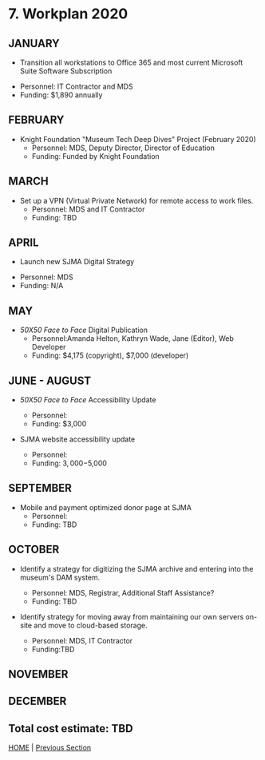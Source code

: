 # 7. Workplan 2020

## JANUARY
* Transition all workstations to Office 365 and most current Microsoft Suite Software Subscription
 - Personnel: IT Contractor and MDS
 - Funding: $1,890 annually

## FEBRUARY
* Knight Foundation "Museum Tech Deep Dives" Project (February 2020)
  - Personnel: MDS, Deputy Director, Director of Education
  - Funding: Funded by Knight Foundation

## MARCH
* Set up a VPN (Virtual Private Network) for remote access to work files.
	- Personnel: MDS and IT Contractor
	- Funding: TBD

## APRIL
*  Launch new SJMA Digital Strategy
 - Personnel: MDS
 - Funding: N/A

## MAY
* *50X50 Face to Face* Digital Publication
  - Personnel:Amanda Helton, Kathryn Wade, Jane (Editor), Web Developer
  - Funding: $4,175 (copyright), $7,000 (developer)

## JUNE - AUGUST
* *50X50 Face to Face* Accessibility Update
  - Personnel:
  - Funding: $3,000

* SJMA website accessibility update
  - Personnel:
  - Funding: $3,000-$5,000

## SEPTEMBER
* Mobile and payment optimized donor page at SJMA
  - Personnel:
  - Funding: TBD

## OCTOBER
* Identify a strategy for digitizing the SJMA archive and entering into the museum's DAM system.
  - Personnel: MDS, Registrar, Additional Staff Assistance?
  - Funding: TBD

* Identify strategy for moving away from maintaining our own servers on-site and move to cloud-based storage.
  - Personnel: MDS, IT Contractor
  - Funding:TBD

## NOVEMBER

## DECEMBER

Total cost estimate: TBD
-----

[HOME](index.md) | [Previous Section](07_WorkPlan_2019.md)
